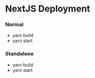 # NextJS Deployment

### Normal

- yarn build
- yarn start

### Standalone

- yarn build
- yarn start
